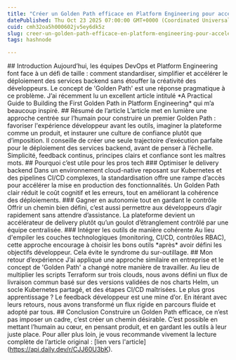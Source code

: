 ```yaml
---
title: "Créer un Golden Path efficace en Platform Engineering pour accélérer le delivery backend"
datePublished: Thu Oct 23 2025 07:00:00 GMT+0000 (Coordinated Universal Time)
cuid: cmh32oa5h000602jv5ey6dk5z
slug: creer-un-golden-path-efficace-en-platform-engineering-pour-accelerer-le-delivery-backend
tags: hashnode

---
```


\## Introduction Aujourd’hui, les équipes DevOps et Platform Engineering font face à un défi de taille : comment standardiser, simplifier et accélérer le déploiement des services backend sans étouffer la créativité des développeurs. Le concept de 'Golden Path' est une réponse pragmatique à ce problème. J’ai récemment lu un excellent article intitulé \*A Practical Guide to Building the First Golden Path in Platform Engineering\* qui m’a beaucoup inspiré. ## Résumé de l’article L’article met en lumière une approche centrée sur l’humain pour construire un premier Golden Path : favoriser l'expérience développeur avant les outils, imaginer la plateforme comme un produit, et instaurer une culture de confiance plutôt que d’imposition. Il conseille de créer une seule trajectoire d’exécution parfaite pour le déploiement des services backend, avant de penser à l’échelle. Simplicité, feedback continus, principes clairs et confiance sont les maîtres mots. ## Pourquoi c’est utile pour les pros tech ### Optimiser le delivery backend Dans un environnement cloud-native reposant sur Kubernetes et des pipelines CI/CD complexes, la standardisation offre une rampe d’accès pour accélérer la mise en production des fonctionnalités. Un Golden Path clair réduit le coût cognitif et les erreurs, tout en améliorant la cohérence des déploiements. ### Gagner en autonomie tout en gardant le contrôle Offrir un chemin bien défini, c’est aussi permettre aux développeurs d’agir rapidement sans attendre d’assistance. La plateforme devient un accélérateur de delivery plutôt qu’un goulot d’étranglement contrôlé par une équipe centralisée. ### Intégrer les outils de manière cohérente Au lieu d'empiler les couches technologiques (monitoring, CI/CD, contrôles RBAC), cette approche encourage à choisir les bons outils \*après\* avoir défini les objectifs développeur. Cela évite le syndrome du sur-outillage. ## Mon retour d’expérience J’ai appliqué une approche similaire en entreprise et le concept de 'Golden Path' a changé notre manière de travailler. Au lieu de multiplier les scripts Terraform sur trois clouds, nous avons défini un flux de livraison commun basé sur des versions validées de nos charts Helm, un socle Kubernetes partagé, et des étapes CI/CD maîtrisées. Le plus gros apprentissage ? Le feedback développeur est une mine d’or. En itérant avec leurs retours, nous avons transformé un flux rigide en parcours fluide et adopté par tous. ## Conclusion Construire un Golden Path efficace, ce n’est pas imposer un cadre, c’est créer un chemin désirable. C’est possible en mettant l’humain au cœur, en pensant produit, et en gardant les outils à leur juste place. Pour aller plus loin, je vous recommande vivement la lecture complète de l’article original : \[lien vers l'article\](https://api.daily.dev/r/CJJ60U3bK).